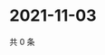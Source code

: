 # 2021-11-03

共 0 条

<!-- BEGIN WEIBO -->
<!-- 最后更新时间 Wed Nov 03 2021 08:29:36 GMT+0800 (China Standard Time) -->

<!-- END WEIBO -->
